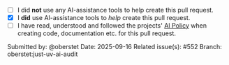 - [ ] I did **not** use any AI-assistance tools to help create this pull request.
- [x] I **did** use AI-assistance tools to *help* create this pull request.
- [ ] I have read, understood and followed the projects' [AI Policy](https://github.com/wamp-proto/wamp-proto/blob/master/AI_POLICY.md) when creating code, documentation etc. for this pull request.

Submitted by: @oberstet
Date: 2025-09-16
Related issue(s): #552
Branch: oberstet:just-uv-ai-audit
